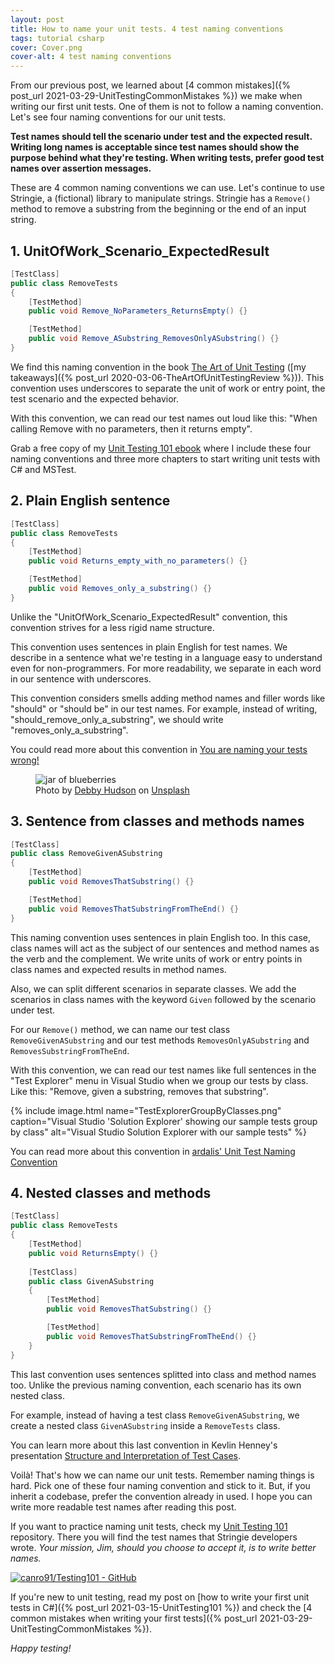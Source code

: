 ```yaml
---
layout: post
title: How to name your unit tests. 4 test naming conventions
tags: tutorial csharp
cover: Cover.png
cover-alt: 4 test naming conventions
---
```


From our previous post, we learned about [4 common mistakes]({% post_url 2021-03-29-UnitTestingCommonMistakes %}) we make when writing our first unit tests. One of them is not to follow a naming convention. Let's see four naming conventions for our unit tests.

**Test names should tell the scenario under test and the expected result. Writing long names is acceptable since test names should show the purpose behind what they're testing. When writing tests, prefer good test names over assertion messages.**

These are 4 common naming conventions we can use. Let's continue to use Stringie, a (fictional) library to manipulate strings. Stringie has a `Remove()` method to remove a substring from the beginning or the end of an input string.

## 1. UnitOfWork_Scenario_ExpectedResult

```csharp
[TestClass]
public class RemoveTests
{
    [TestMethod]
    public void Remove_NoParameters_ReturnsEmpty() {}

    [TestMethod]
    public void Remove_ASubstring_RemovesOnlyASubstring() {}
}
```

We find this naming convention in the book [The Art of Unit Testing](https://www.manning.com/books/the-art-of-unit-testing-second-edition) ([my takeaways]({% post_url 2020-03-06-TheArtOfUnitTestingReview %})). This convention uses underscores to separate the unit of work or entry point, the test scenario and the expected behavior. 

With this convention, we can read our test names out loud like this: "When calling Remove with no parameters, then it returns empty".

<div class="message">
Grab a free copy of my <a href="/UnitTesting" target="_blank">Unit Testing 101 ebook</a> where I include these four naming conventions and three more chapters to start writing unit tests with C# and MSTest. 
</div>

## 2. Plain English sentence

```csharp
[TestClass]
public class RemoveTests
{
    [TestMethod]
    public void Returns_empty_with_no_parameters() {}

    [TestMethod]
    public void Removes_only_a_substring() {}
}
```

Unlike the "UnitOfWork_Scenario_ExpectedResult" convention, this convention strives for a less rigid name structure.

This convention uses sentences in plain English for test names. We describe in a sentence what we're testing in a language easy to understand even for non-programmers. For more readability, we separate in each word in our sentence with underscores.

This convention considers smells adding method names and filler words like "should" or "should be" in our test names. For example, instead of writing, "should_remove_only_a_substring", we should write "removes_only_a_substring".

You could read more about this convention in [You are naming your tests wrong!](https://enterprisecraftsmanship.com/posts/you-naming-tests-wrong/)

<figure>
<img src="https://images.unsplash.com/photo-1524411289573-283bf2f298e8?crop=entropy&cs=tinysrgb&fit=crop&fm=jpg&h=500&ixid=MnwxfDB8MXxhbGx8fHx8fHx8fHwxNjE2NDQ3NzQ3&ixlib=rb-1.2.1&q=80&utm_campaign=api-credit&utm_medium=referral&utm_source=unsplash_source&w=600" alt="jar of blueberries" />

<figcaption>Photo by <a href="https://unsplash.com/@hudsoncrafted?utm_source=unsplash&utm_medium=referral&utm_content=creditCopyText">Debby Hudson</a> on <a href="/?utm_source=unsplash&utm_medium=referral&utm_content=creditCopyText">Unsplash</a></figcaption>
</figure>

## 3. Sentence from classes and methods names

```csharp
[TestClass]
public class RemoveGivenASubstring
{
    [TestMethod]
    public void RemovesThatSubstring() {}

    [TestMethod]
    public void RemovesThatSubstringFromTheEnd() {}
}
```
    
This naming convention uses sentences in plain English too. In this case, class names will act as the subject of our sentences and method names as the verb and the complement. We write units of work or entry points in class names and expected results in method names.

Also, we can split different scenarios in separate classes. We add the scenarios in class names with the keyword `Given` followed by the scenario under test.

For our `Remove()` method, we can name our test class `RemoveGivenASubstring` and our test methods `RemovesOnlyASubstring` and `RemovesSubstringFromTheEnd`.

With this convention, we can read our test names like full sentences in the "Test Explorer" menu in Visual Studio when we group our tests by class. Like this: "Remove, given a substring, removes that substring".

{% include image.html name="TestExplorerGroupByClasses.png" caption="Visual Studio 'Solution Explorer' showing our sample tests group by class" alt="Visual Studio Solution Explorer with our sample tests" %}

You can read more about this convention in [ardalis' Unit Test Naming Convention](https://ardalis.com/unit-test-naming-convention/)

## 4. Nested classes and methods

```csharp
[TestClass]
public class RemoveTests
{
    [TestMethod]
    public void ReturnsEmpty() {}
    
    [TestClass]
    public class GivenASubstring
    {
        [TestMethod]
        public void RemovesThatSubstring() {}

        [TestMethod]
        public void RemovesThatSubstringFromTheEnd() {}
    }
}
```

This last convention uses sentences splitted into class and method names too. Unlike the previous naming convention, each scenario has its own nested class.

For example, instead of having a test class `RemoveGivenASubstring`, we create a nested class `GivenASubstring` inside a `RemoveTests` class.

You can learn more about this last convention in Kevlin Henney's presentation [Structure and Interpretation of Test Cases](https://www.youtube.com/watch?v=tWn8RA_DEic).

Voilà! That's how we can name our unit tests. Remember naming things is hard. Pick one of these four naming convention and stick to it. But, if you inherit a codebase, prefer the convention already in used. I hope you can write more readable test names after reading this post.

If you want to practice naming unit tests, check my [Unit Testing 101](https://github.com/canro91/Testing101) repository. There you will find the test names that Stringie developers wrote. _Your mission, Jim, should you choose to accept it, is to write better names._

[![canro91/Testing101 - GitHub](https://gh-card.dev/repos/canro91/Testing101.svg)](https://github.com/canro91/Testing101)

If you're new to unit testing, read my post on [how to write your first unit tests in C#]({% post_url 2021-03-15-UnitTesting101 %}) and check the [4 common mistakes when writing your first tests]({% post_url 2021-03-29-UnitTestingCommonMistakes %}).

_Happy testing!_
